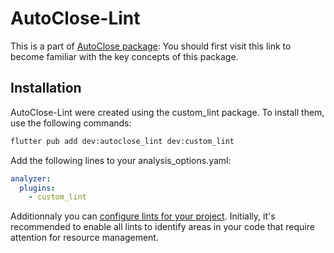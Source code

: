 # AutoClose-Lint

This is a part of [AutoClose package](https://pub.dev/packages/autoclose): You should first visit this link to 
become familiar with the key concepts of this package.


## Installation

AutoClose-Lint were created using the custom_lint package. To install them, use the following commands:

```bash
flutter pub add dev:autoclose_lint dev:custom_lint
```

Add the following lines to your analysis_options.yaml:

```yaml
analyzer:
  plugins:
    - custom_lint
```

Additionnaly you can [configure lints for your project](https://github.com/invertase/dart_custom_lint#enablingdisabling-and-configuring-lints).
Initially, it's recommended to enable all lints to identify areas in your code that require attention for resource management.
